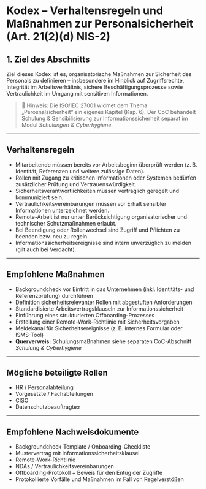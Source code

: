 # Kodex – Verhaltensregeln und Maßnahmen zur Personalsicherheit (Art. 21(2)(d) NIS-2)

## 1. Ziel des Abschnitts  
Ziel dieses Kodex ist es, organisatorische Maßnahmen zur Sicherheit des Personals zu definieren – insbesondere im Hinblick auf Zugriffsrechte, Integrität im Arbeitsverhältnis, sichere Beschäftigungsprozesse sowie Vertraulichkeit im Umgang mit sensitiven Informationen.

> 🧭 Hinweis: Die ISO/IEC 27001 widmet dem Thema „Perosnalsicherheit“ ein eigenes Kapitel (Kap. 6). Der CoC behandelt Schulung & Sensibilisierung zur Informationssicherheit separat im Modul *Schulungen & Cyberhygiene*.

---

## Verhaltensregeln

- Mitarbeitende müssen bereits vor Arbeitsbeginn überprüft werden (z. B. Identität, Referenzen und weitere zulässige Daten).
- Rollen mit Zugang zu kritischen Informationen oder Systemen bedürfen zusätzlicher Prüfung und Vertrauenswürdigkeit.
- Sicherheitsverantwortlichkeiten müssen vertraglich geregelt und kommuniziert sein.
- Vertraulichkeitsvereinbarungen müssen vor Erhalt sensibler Informationen unterzeichnet werden.
- Remote-Arbeit ist nur unter Berücksichtigung organisatorischer und technischer Schutzmaßnahmen erlaubt.
- Bei Beendigung oder Rollenwechsel sind Zugriff und Pflichten zu beenden bzw. neu zu regeln.
- Informationssicherheitsereignisse sind intern unverzüglich zu melden (gilt auch bei Verdacht).

---

## Empfohlene Maßnahmen

- Backgroundcheck vor Eintritt in das Unternehmen (inkl. Identitäts- und Referenzprüfung) durchführen
- Definition sicherheitsrelevanter Rollen mit abgestuften Anforderungen
- Standardisierte Arbeitsvertragsklauseln zur Informationssicherheit
- Einführung eines strukturierten Offboarding-Prozesses
- Erstellung einer Remote-Work-Richtlinie mit Sicherheitsvorgaben
- Meldekanal für Sicherheitsereignisse (z. B. internes Formular oder ISMS-Tool)
- **Querverweis:** Schulungsmaßnahmen siehe separaten CoC-Abschnitt *Schulung & Cyberhygiene*

---

## Mögliche beteiligte Rollen

- HR / Personalabteilung  
- Vorgesetzte / Fachabteilungen  
- CISO
- Datenschutzbeauftragte:r  

---

## Empfohlene Nachweisdokumente

- Backgroundcheck-Template / Onboarding-Checkliste  
- Mustervertrag mit Informationssicherheitsklausel  
- Remote-Work-Richtlinie  
- NDAs / Vertraulichkeitsvereinbarungen  
- Offboarding-Protokoll + Beweis für den Entug der Zugriffe 
- Protokollierte Vorfälle und Maßnahmen im Fall von Regelverstößen


